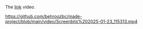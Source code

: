 The [link](https://github.com/behroozbc/made-project/blob/main/video/Screenbits%202025-01-23_115313.mp4
) video.



https://github.com/behroozbc/made-project/blob/main/video/Screenbits%202025-01-23_115313.mp4